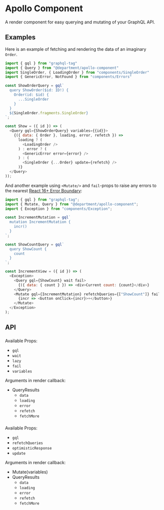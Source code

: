 # Apollo Component

A render component for easy querying and mutating of your GraphQL API.

## Examples

Here is an example of fetching and rendering the data of an imaginary `Order`.

```js
import { gql } from "graphql-tag"
import { Query } from "@department/apollo-component"
import SingleOrder, { LoadingOrder } from "components/SingleOrder"
import { GenericError, NotFound } from "components/Errors"

const ShowOrderQuery = gql`
  query ShowOrder($id: ID!) {
    Order(id: $id) {
      ...SingleOrder
    }
  }
  ${SingleOrder.fragments.SingleOrder}
`;

const Show = ({ id }) => (
  <Query gql={ShowOrderQuery} variables={{id}}>
    {({ data: { Order }, loading, error, refetch }) =>
      loading ? (
        <LoadingOrder />
      ) : error ? (
        <GenericError error={error} />
      ) : (
        <SingleOrder {...Order} update={refetch} />
      )}
  </Query>
));
```

And another example using `<Mutate/>` and `fail`-props to raise any errors to
the nearest
[React 16+ Error Boundary](https://reactjs.org/blog/2017/07/26/error-handling-in-react-16.html):

```js
import { gql } from "graphql-tag";
import { Mutate, Query } from "@department/apollo-component";
import { Exception } from "components/Exception";

const IncrementMutation = gql`
  mutation IncrementMutation {
    incr()
  }
`;

const ShowCountQuery = gql`
  query ShowCount {
    count
  }
`;

const IncrementView = ({ id }) => (
  <Exception>
    <Query gql={ShowCount} wait fail>
      {({ data: { count } }) => <div>Current count: {count}</div>}
    </Query>
    <Mutate gql={IncrementMutation} refetchQueries={["ShowCount"]} fail>
      {incr => <button onClick={incr}>+</button>}
    </Mutate>
  </Exception>
);
```

## API

### <Query />

Available Props:

* `gql`
* `wait`
* `lazy`
* `fail`
* `variables`

Arguments in render callback:

* QueryResults
  * `data`
  * `loading`
  * `error`
  * `refetch`
  * `fetchMore`

### <Mutate />

Available Props:

* `gql`
* `refetchQueries`
* `optimisticResponse`
* `update`

Arguments in render callback:

* Mutate(variables)
* QueryResults
  * `data`
  * `loading`
  * `error`
  * `refetch`
  * `fetchMore`
